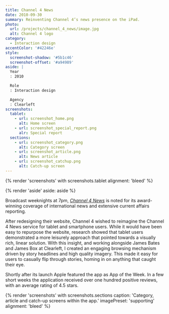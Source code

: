 ```yaml
---
title: Channel 4 News
date: 2010-09-30
summary: Reinventing Channel 4’s news presence on the iPad.
photo:
  url: /projects/channel_4_news/image.jpg
  alt: Channel 4 logo
category:
  - Interaction design
accentColor: '#42246e'
style:
  screenshot-shadow: '#5b1c46'
  screenshot-offset: '#a94989'
aside: |
  Year
  : 2010

  Role
  : Interaction design

  Agency
  : Clearleft
screenshots:
  tablet:
    - url: screenshot_home.png
      alt: Home screen
    - url: screenshot_special_report.png
      alr: Special report
  sections:
    - url: screenshot_category.png
      alt: Category screen
    - url: screenshot_article.png
      alt: News article
    - url: screenshot_catchup.png
      alt: Catch-up screen
---
```

{% render 'screenshots' with screenshots.tablet
  alignment: 'bleed'
%}

{% render 'aside'
  aside: aside
%}

Broadcast weeknights at 7pm, <cite>[Channel 4 News][1]</cite> is noted for its award-winning coverage of international news and extensive current affairs reporting.

After redesigning their website, Channel 4 wished to reimagine the Channel 4 News service for tablet and smartphone users. While it would have been easy to repurpose the website, research showed that tablet users demonstrated a more leisurely approach that pointed towards a visually rich, linear solution. With this insight, and working alongside James Bates and James Box at Clearleft, I created an engaging browsing mechanism driven by story headlines and high quality imagery. This made it easy for users to casually flip through stories, homing in on anything that caught their eye.

Shortly after its launch Apple featured the app as App of the Week. In a few short weeks the application received over one hundred positive reviews, with an average rating of 4.5 stars.

{% render 'screenshots' with screenshots.sections
  caption: 'Category, article and catch-up screens within the app.'
  imagePreset: 'supporting'
  alignment: 'bleed'
%}

[1]: https://news.channel4.com
